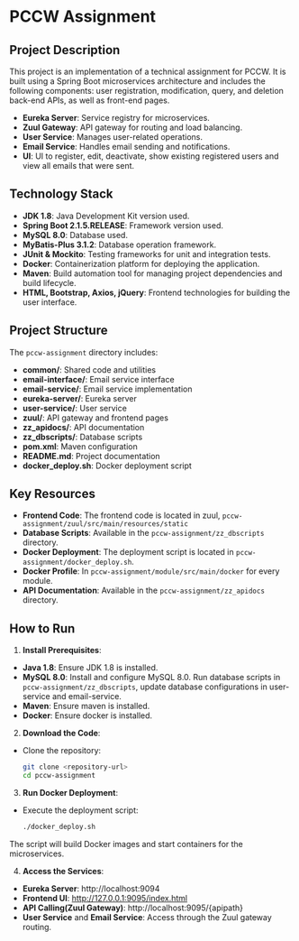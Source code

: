 # PCCW Assignment

## Project Description

This project is an implementation of a technical assignment for PCCW. It is built using a Spring Boot microservices architecture and includes the following components: user registration, modification, query, and deletion back-end APIs, as well as front-end pages.
- **Eureka Server**: Service registry for microservices.
- **Zuul Gateway**: API gateway for routing and load balancing.
- **User Service**: Manages user-related operations.
- **Email Service**: Handles email sending and notifications.
- **UI**: UI to register, edit, deactivate, show existing registered users and view all emails that
  were sent.

## Technology Stack

- **JDK 1.8**: Java Development Kit version used.
- **Spring Boot 2.1.5.RELEASE**: Framework version used.
- **MySQL 8.0**: Database used.
- **MyBatis-Plus 3.1.2**: Database operation framework.
- **JUnit & Mockito**: Testing frameworks for unit and integration tests.
- **Docker**: Containerization platform for deploying the application.
- **Maven**: Build automation tool for managing project dependencies and build lifecycle.
- **HTML, Bootstrap, Axios, jQuery**: Frontend technologies for building the user interface.

## Project Structure

The `pccw-assignment` directory includes:
- **common/**: Shared code and utilities
- **email-interface/**: Email service interface
- **email-service/**: Email service implementation
- **eureka-server/**: Eureka server
- **user-service/**: User service
- **zuul/**: API gateway and frontend pages
- **zz_apidocs/**: API documentation
- **zz_dbscripts/**: Database scripts
- **pom.xml**: Maven configuration
- **README.md**: Project documentation
- **docker_deploy.sh**: Docker deployment script

## Key Resources

- **Frontend Code**: The frontend code is located in zuul, `pccw-assignment/zuul/src/main/resources/static`
- **Database Scripts**: Available in the `pccw-assignment/zz_dbscripts` directory.
- **Docker Deployment**: The deployment script is located in `pccw-assignment/docker_deploy.sh`.
- **Docker Profile**: In `pccw-assignment/module/src/main/docker` for every module.
- **API Documentation**: Available in the `pccw-assignment/zz_apidocs` directory.

## How to Run

1. **Install Prerequisites**:
  - **Java 1.8**: Ensure JDK 1.8 is installed.
  - **MySQL 8.0**: Install and configure MySQL 8.0. Run database scripts in `pccw-assignment/zz_dbscripts`, update database configurations in user-service and email-service.
  - **Maven**: Ensure maven is installed.
  - **Docker**: Ensure docker is installed.

2. **Download the Code**:
  - Clone the repository:
    ```bash
    git clone <repository-url>
    cd pccw-assignment
    ```

3. **Run Docker Deployment**:
  - Execute the deployment script:
    ```bash
    ./docker_deploy.sh
    ```

   The script will build Docker images and start containers for the microservices.

4. **Access the Services**:
  - **Eureka Server**: http://localhost:9094
  - **Frontend UI**: http://127.0.0.1:9095/index.html
  - **API Calling(Zuul Gateway)**: http://localhost:9095/{apipath}
  - **User Service** and **Email Service**: Access through the Zuul gateway routing.

